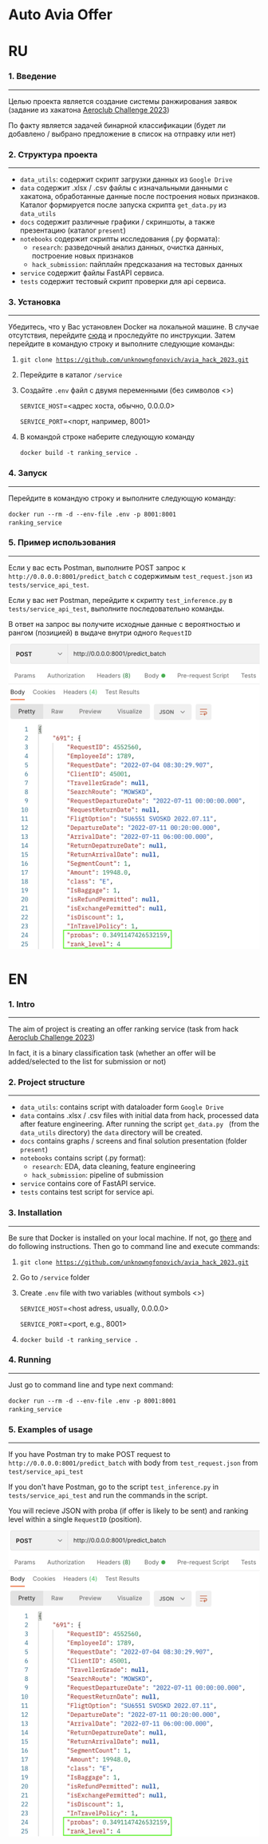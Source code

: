 # Auto Avia Offer


# RU

### 1. Введение
-----

Целью проекта является создание системы ранжирования заявок (задание из хакатона [Aeroclub
Challenge 2023](https://codenrock.com/contests/aeroclub-challenge-2023#/info))

По факту является задачей бинарной классификации (будет ли добавлено / выбрано предложение в список на отправку или нет)


### 2. Структура проекта
-----

- `data_utils`: содержит скрипт загрузки данных из `Google Drive`
- `data` содержит .xlsx / .csv файлы с изначальными данными с хакатона, обработанные данные после построения новых признаков. Каталог формируется после запуска скрипта `get_data.py` из `data_utils`
- `docs` содержит различные графики / скриншоты, а также презентацию (каталог `present`)
- `notebooks` содержит скрипты исследования (.py формата):
  - `research`: разведочный анализ данных, очистка данных, построение новых признаков
  - `hack_submission`: пайплайн предсказания на тестовых данных
- `service` содержит файлы FastAPI сервиса.
- `tests` содержит тестовый скрипт проверки для api сервиса.


### 3. Установка
-----

Убедитесь, что у Вас установлен Docker на локальной машине. В случае отсутствия, перейдите
[сюда](https://docs.docker.com/get-docker/) и проследуйте по инструкции.
Затем перейдите в командую строку и выполните следующие команды:

1. <code>git clone https://github.com/unknowngfonovich/avia_hack_2023.git</code>
2. Перейдите в каталог `/service`
3. Создайте `.env` файл с двумя переменными (без символов <>)

    `SERVICE_HOST`=<адрес хоста, обычно, 0.0.0.0>

    `SERVICE_PORT`=<порт, например, 8001>

4. В командой строке наберите следующую команду

   <code>docker build -t ranking_service .</code>

### 4. Запуск
-----

Перейдите в командую строку и выполните следующую команду:

<code>docker run --rm -d --env-file .env -p 8001:8001 ranking_service</code>


### 5. Пример использования
-----

Если у вас есть Postman, выполните POST запрос к `http://0.0.0.0:8001/predict_batch` с содержимым `test_request.json` из `tests/service_api_test`.

Ecли у вас нет Postman, перейдите к скрипту `test_inference.py` в `tests/service_api_test`,
выполните последовательно команды.

В ответ на запрос вы получите исходные данные с вероятностью и рангом (позицией) в выдаче внутри одного `RequestID`

![Пример ответа сервиса](docs/service/api_response.png)

# EN

### 1. Intro
-----

The aim of project is creating an offer ranking service (task from hack [Aeroclub
Challenge 2023](https://codenrock.com/contests/aeroclub-challenge-2023#/info))


In fact, it is a binary classification task (whether an offer will be added/selected to the list for submission or not)


### 2. Project structure
-----

- `data_utils`: contains script with dataloader form `Google Drive`
- `data` contains .xlsx / .csv files with initial data from hack, processed data after feature engineering. After running the script `get_data.py ` (from the `data_utils` directory)
the `data` directory will be created.
- `docs` contains graphs / screens and final solution presentation (folder `present`)
- `notebooks` contains script (.py format):
  - `research`: EDA, data cleaning, feature engineering
  - `hack_submission`: pipeline of submission
- `service` contains core of FastAPI service.
- `tests` contains test script for service api.


### 3. Installation
-----

Be sure that Docker is installed on your local machine. If not, go [there](https://docs.docker.com/get-docker/) and do following instructions. Then go to command line and execute commands:

1. <code>git clone https://github.com/unknowngfonovich/avia_hack_2023.git</code>
2. Go to `/service` folder
3. Create `.env` file with two variables (without symbols <>)

    `SERVICE_HOST`=<host adress, usually, 0.0.0.0>

    `SERVICE_PORT`=<port, e.g., 8001>

4. <code>docker build -t ranking_service .</code>

### 4. Running
-----

Just go to command line and type next command:

<code>docker run --rm -d --env-file .env -p 8001:8001 ranking_service</code>


### 5. Examples of usage
-----

If you have Postman try to make POST request to `http://0.0.0.0:8001/predict_batch` with body from `test_request.json` from `test/service_api_test`

If you don't have Postman, go to the script `test_inference.py` in `tests/service_api_test` and run the commands in the script.

You will recieve JSON with proba (if offer is likely to be sent) and ranking level within a single `RequestID` (position).

![Example of service response](docs/service/api_response.png)
